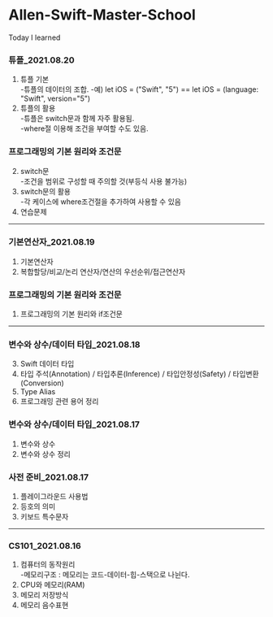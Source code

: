 # Allen-Swift-Master-School
Today I learned  
### 튜플_2021.08.20  
1. 튜플 기본  
    -튜플의 데이터의 조합. 
    -예) let iOS = ("Swift", "5") == let iOS = (language: "Swift", version="5")  
2. 튜플의 활용  
    -튜플은 switch문과 함께 자주 활용됨.  
    -where절 이용해 조건을 부여할 수도 있음.  
### 프로그래밍의 기본 원리와 조건문  
2. switch문  
    -조건을 범위로 구성할 때 주의할 것(부등식 사용 불가능)  
3. switch문의 활용  
    -각 케이스에 where조건절을 추가하여 사용할 수 있음  
4. 연습문제  
---
### 기본연산자_2021.08.19  
1. 기본연산자  
2. 복합할당/비교/논리 연산자/연산의 우선순위/접근연산자  
### 프로그래밍의 기본 원리와 조건문  
1. 프로그래밍의 기본 원리와 if조건문  
---
### 변수와 상수/데이터 타입_2021.08.18  
3. Swift 데이터 타입
4. 타입 주석(Annotation) / 타입추론(Inference) / 타입안정성(Safety) / 타입변환(Conversion)
5. Type Alias
6. 프로그래밍 관련 용어 정리
### 변수와 상수/데이터 타입_2021.08.17  
1. 변수와 상수  
2. 변수와 상수 정리  
### 사전 준비_2021.08.17  
1. 플레이그라운드 사용법  
2. 등호의 의미  
3. 키보드 특수문자  
---
### CS101_2021.08.16
1. 컴퓨터의 동작원리   
    -메모리구조 : 메모리는 코드-데이터-힙-스택으로 나뉜다.  
2. CPU와 메모리(RAM)  
3. 메모리 저장방식  
4. 메모리 음수표현  
